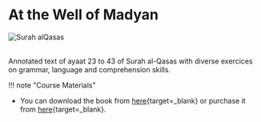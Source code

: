 # At the Well of Madyan

![Surah alQasas](/img/madyan.jpg)

<br>
Annotated text of ayaat 23 to 43 of Surah al-Qasas with diverse exercices on grammar, language and comprehension skills.

!!! note "Course Materials"

- You can download the book from [here](http://drvaniya.com/wp-content/uploads/2019/08/At-the-Well-of-Madyan-With-Lexical-Grammatical-Notes.pdf){target=\_blank} or purchase it from [here](http://islamicshop.in/store/dr-v-abdur-rahim-books/at-the-well-of-madyan-surat-al-qasas-ayat-23-43-with-lexical-grammatical-notes.html){target=\_blank}.

<br>
